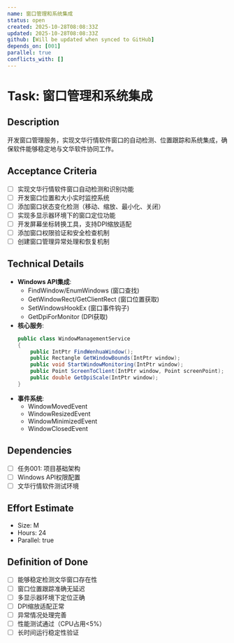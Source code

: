 ```yaml
---
name: 窗口管理和系统集成
status: open
created: 2025-10-28T08:08:33Z
updated: 2025-10-28T08:08:33Z
github: [Will be updated when synced to GitHub]
depends_on: [001]
parallel: true
conflicts_with: []
---
```


# Task: 窗口管理和系统集成

## Description
开发窗口管理服务，实现文华行情软件窗口的自动检测、位置跟踪和系统集成，确保软件能够稳定地与文华软件协同工作。

## Acceptance Criteria
- [ ] 实现文华行情软件窗口自动检测和识别功能
- [ ] 开发窗口位置和大小实时监控系统
- [ ] 添加窗口状态变化检测（移动、缩放、最小化、关闭）
- [ ] 实现多显示器环境下的窗口定位功能
- [ ] 开发屏幕坐标转换工具，支持DPI缩放适配
- [ ] 添加窗口权限验证和安全检查机制
- [ ] 创建窗口管理异常处理和恢复机制

## Technical Details
- **Windows API集成**:
  - FindWindow/EnumWindows (窗口查找)
  - GetWindowRect/GetClientRect (窗口位置获取)
  - SetWindowsHookEx (窗口事件钩子)
  - GetDpiForMonitor (DPI获取)
- **核心服务**:
  ```csharp
  public class WindowManagementService
  {
      public IntPtr FindWenhuaWindow();
      public Rectangle GetWindowBounds(IntPtr window);
      public void StartWindowMonitoring(IntPtr window);
      public Point ScreenToClient(IntPtr window, Point screenPoint);
      public double GetDpiScale(IntPtr window);
  }
  ```
- **事件系统**:
  - WindowMovedEvent
  - WindowResizedEvent
  - WindowMinimizedEvent
  - WindowClosedEvent

## Dependencies
- [ ] 任务001: 项目基础架构
- [ ] Windows API权限配置
- [ ] 文华行情软件测试环境

## Effort Estimate
- Size: M
- Hours: 24
- Parallel: true

## Definition of Done
- [ ] 能够稳定检测文华窗口存在性
- [ ] 窗口位置跟踪准确无延迟
- [ ] 多显示器环境下定位正确
- [ ] DPI缩放适配正常
- [ ] 异常情况处理完善
- [ ] 性能测试通过（CPU占用<5%）
- [ ] 长时间运行稳定性验证